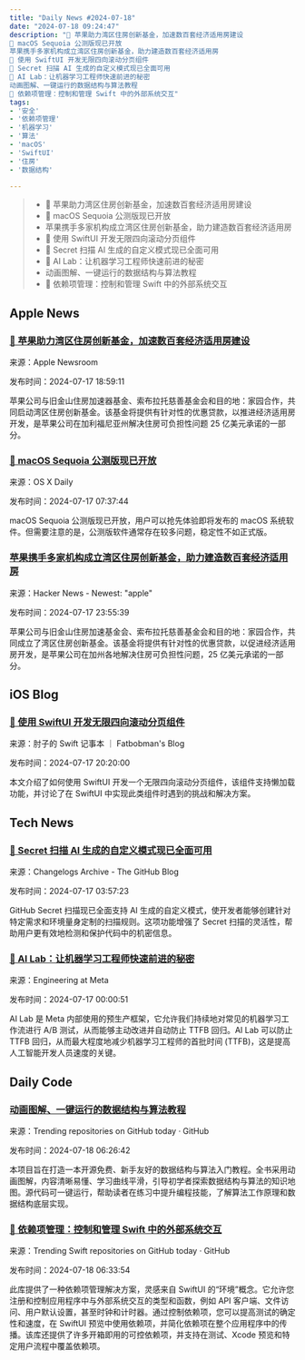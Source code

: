 ```yaml
---
title: "Daily News #2024-07-18"
date: "2024-07-18 09:24:47"
description: "🎉 苹果助力湾区住房创新基金，加速数百套经济适用房建设
🌟 macOS Sequoia 公测版现已开放
苹果携手多家机构成立湾区住房创新基金，助力建造数百套经济适用房
🎉 使用 SwiftUI 开发无限四向滚动分页组件
🚀 Secret 扫描 AI 生成的自定义模式现已全面可用
🚀 AI Lab：让机器学习工程师快速前进的秘密
动画图解、一键运行的数据结构与算法教程
🌟 依赖项管理：控制和管理 Swift 中的外部系统交互"
tags: 
- '安全'
- '依赖项管理'
- '机器学习'
- '算法'
- 'macOS'
- 'SwiftUI'
- '住房'
- '数据结构'

---
```


> - 🎉 苹果助力湾区住房创新基金，加速数百套经济适用房建设
> - 🌟 macOS Sequoia 公测版现已开放
> - 苹果携手多家机构成立湾区住房创新基金，助力建造数百套经济适用房
> - 🎉 使用 SwiftUI 开发无限四向滚动分页组件
> - 🚀 Secret 扫描 AI 生成的自定义模式现已全面可用
> - 🚀 AI Lab：让机器学习工程师快速前进的秘密
> - 动画图解、一键运行的数据结构与算法教程
> - 🌟 依赖项管理：控制和管理 Swift 中的外部系统交互

## Apple News

### [🎉 苹果助力湾区住房创新基金，加速数百套经济适用房建设](https://www.apple.com/newsroom/2024/07/apple-helps-launch-bay-area-housing-innovation-fund/)

来源：Apple Newsroom

发布时间：2024-07-17 18:59:11

苹果公司与旧金山住房加速器基金、索布拉托慈善基金会和目的地：家园合作，共同启动湾区住房创新基金。该基金将提供有针对性的优惠贷款，以推进经济适用房开发，是苹果公司在加利福尼亚州解决住房可负担性问题 25 亿美元承诺的一部分。

### [🌟 macOS Sequoia 公测版现已开放](https://osxdaily.com/2024/07/16/how-to-install-macos-sequoia-public-beta/)

来源：OS X Daily

发布时间：2024-07-17 07:37:44

macOS Sequoia 公测版现已开放，用户可以抢先体验即将发布的 macOS 系统软件。但需要注意的是，公测版软件通常存在较多问题，稳定性不如正式版。

### [苹果携手多家机构成立湾区住房创新基金，助力建造数百套经济适用房](https://www.apple.com/newsroom/2024/07/apple-helps-launch-bay-area-housing-innovation-fund/)

来源：Hacker News - Newest: "apple"

发布时间：2024-07-17 23:55:39

苹果公司与旧金山住房加速基金会、索布拉托慈善基金会和目的地：家园合作，共同成立了湾区住房创新基金。该基金将提供有针对性的优惠贷款，以促进经济适用房开发，是苹果公司在加州各地解决住房可负担性问题，25 亿美元承诺的一部分。

## iOS Blog

### [🎉 使用 SwiftUI 开发无限四向滚动分页组件](https://fatbobman.com/zh/posts/developing-an-infinite-four-direction-scrollable-pager-with-swiftui/)

来源：肘子的 Swift 记事本 ｜ Fatbobman's Blog

发布时间：2024-07-17 20:20:00

本文介绍了如何使用 SwiftUI 开发一个无限四向滚动分页组件，该组件支持懒加载功能，并讨论了在 SwiftUI 中实现此类组件时遇到的挑战和解决方案。

## Tech News

### [🚀 Secret 扫描 AI 生成的自定义模式现已全面可用](https://github.blog/changelog/2024-07-16-secret-scanning-ai-generated-custom-patterns-general-availability)

来源：Changelogs Archive - The GitHub Blog

发布时间：2024-07-17 03:57:23

GitHub Secret 扫描现已全面支持 AI 生成的自定义模式，使开发者能够创建针对特定需求和环境量身定制的扫描规则。这项功能增强了 Secret 扫描的灵活性，帮助用户更有效地检测和保护代码中的机密信息。

### [🚀 AI Lab：让机器学习工程师快速前进的秘密](https://engineering.fb.com/2024/07/16/developer-tools/ai-lab-secrets-machine-learning-engineers-moving-fast/)

来源：Engineering at Meta

发布时间：2024-07-17 00:00:51

AI Lab 是 Meta 内部使用的预生产框架，它允许我们持续地对常见的机器学习工作流进行 A/B 测试，从而能够主动改进并自动防止 TTFB 回归。AI Lab 可以防止 TTFB 回归，从而最大程度地减少机器学习工程师的首批时间 (TTFB)，这是提高人工智能开发人员速度的关键。

## Daily Code

### [动画图解、一键运行的数据结构与算法教程](https://github.com/krahets/hello-algo)

来源：Trending repositories on GitHub today · GitHub

发布时间：2024-07-18 06:26:42

本项目旨在打造一本开源免费、新手友好的数据结构与算法入门教程。全书采用动画图解，内容清晰易懂、学习曲线平滑，引导初学者探索数据结构与算法的知识地图。源代码可一键运行，帮助读者在练习中提升编程技能，了解算法工作原理和数据结构底层实现。

### [🌟 依赖项管理：控制和管理 Swift 中的外部系统交互](https://github.com/pointfreeco/swift-dependencies)

来源：Trending Swift repositories on GitHub today · GitHub

发布时间：2024-07-18 06:33:54

此库提供了一种依赖项管理解决方案，灵感来自 SwiftUI 的“环境”概念。它允许您注册和控制应用程序中与外部系统交互的类型和函数，例如 API 客户端、文件访问、用户默认设置，甚至时钟和计时器。通过控制依赖项，您可以提高测试的确定性和速度，在 SwiftUI 预览中使用依赖项，并简化依赖项在整个应用程序中的传播。该库还提供了许多开箱即用的可控依赖项，并支持在测试、Xcode 预览和特定用户流程中覆盖依赖项。
